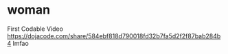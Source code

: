 # woman
First Codable Video
https://dojacode.com/share/584ebf818d790018fd32b7fa5d2f2f87bab284b4
lmfao
